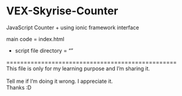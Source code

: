 <h1 class="code-line" data-line-start=0 data-line-end=1 ><a id="VEXSkyriseCounter_0"></a>VEX-Skyrise-Counter</h1> <p class="has-line-data" data-line-start="3" data-line-end="4">JavaScript Counter + using ionic framework interface</p> <p class="has-line-data" data-line-start="5" data-line-end="6">main code = index.html</p> <ul> <li class="has-line-data" data-line-start="6" data-line-end="8">script file directory = “”</li> </ul> <p class="has-line-data" data-line-start="8" data-line-end="13">=================================================<br> This file is only for my learning purpose and I’m sharing it.<br> <br> Tell me if I’m doing it wrong. I appreciate it.<br> Thanks :D</p>
